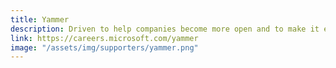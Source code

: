 ```yaml
---
title: Yammer
description: Driven to help companies become more open and to make it easier for coworkers to share ideas and experiences
link: https://careers.microsoft.com/yammer
image: "/assets/img/supporters/yammer.png"
---
```

